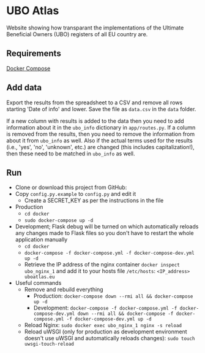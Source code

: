 # UBO Atlas
Website showing how transparant the implementations of the Ultimate Beneficial Owners (UBO) registers of all EU country are.


## Requirements
[Docker Compose](https://docs.docker.com/compose/install/)


## Add data
Export the results from the spreadsheet to a CSV and remove all rows starting 'Date of info' and lower. Save the file as `data.csv` in the `data` folder.

If a new column with results is added to the data then you need to add information about it in the `ubo_info` dictionary in `app/routes.py`. If a column is removed from the results, then you need to remove the information from about it from `ubo_info` as well. Also if the actual terms used for the results (i.e., 'yes', 'no', 'unknown', etc.) are changed (this includes capitalization!), then these need to be matched in `ubo_info` as well.


## Run
- Clone or download this project from GitHub:
- Copy `config.py.example` to `config.py` and edit it
   - Create a SECRET_KEY as per the instructions in the file
- Production
   - `cd docker`
   - `sudo docker-compose up -d`
- Development; Flask debug will be turned on which automatically reloads any changes made to Flask files so you don't have to restart the whole application manually
   - `cd docker`
   - `docker-compose -f docker-compose.yml -f docker-compose-dev.yml up -d`
   - Retrieve the IP address of the nginx container `docker inspect ubo_nginx_1` and add it to your hosts file `/etc/hosts`: `<IP_address> uboatlas.eu`
- Useful commands
   - Remove and rebuild everything
      - Production: `docker-compose down --rmi all && docker-compose up -d`
      - Development: `docker-compose -f docker-compose.yml -f docker-compose-dev.yml down --rmi all && docker-compose -f docker-compose.yml -f docker-compose-dev.yml up -d`
   - Reload Nginx: `sudo docker exec ubo_nginx_1 nginx -s reload`
   - Reload uWSGI (only for production as development environment doesn't use uWSGI and automatically reloads changes): `sudo touch uwsgi-touch-reload`
